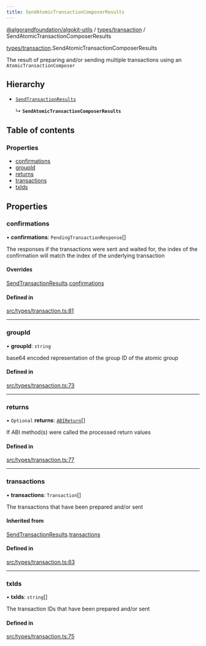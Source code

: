 ```yaml
---
title: SendAtomicTransactionComposerResults
---
```

[@algorandfoundation/algokit-utils](/reference/algokit-utils-ts/api/readme/) / [types/transaction](/reference/algokit-utils-ts/api/modules/types_transaction/) / SendAtomicTransactionComposerResults



[types/transaction](/reference/algokit-utils-ts/api/modules/types_transaction/).SendAtomicTransactionComposerResults

The result of preparing and/or sending multiple transactions using an `AtomicTransactionComposer`

## Hierarchy

- [`SendTransactionResults`]()

  ↳ **`SendAtomicTransactionComposerResults`**

## Table of contents

### Properties

- [confirmations](#confirmations)
- [groupId](#groupid)
- [returns](#returns)
- [transactions](#transactions)
- [txIds](#txids)

## Properties

### confirmations

• **confirmations**: `PendingTransactionResponse`[]

The responses if the transactions were sent and waited for,
the index of the confirmation will match the index of the underlying transaction

#### Overrides

[SendTransactionResults]().[confirmations](#confirmations)

#### Defined in

[src/types/transaction.ts:81](https://github.com/algorandfoundation/algokit-utils-ts/blob/main/src/types/transaction.ts#L81)

___

### groupId

• **groupId**: `string`

base64 encoded representation of the group ID of the atomic group

#### Defined in

[src/types/transaction.ts:73](https://github.com/algorandfoundation/algokit-utils-ts/blob/main/src/types/transaction.ts#L73)

___

### returns

• `Optional` **returns**: [`ABIReturn`](/reference/algokit-utils-ts/api/modules/types_app/#abireturn)[]

If ABI method(s) were called the processed return values

#### Defined in

[src/types/transaction.ts:77](https://github.com/algorandfoundation/algokit-utils-ts/blob/main/src/types/transaction.ts#L77)

___

### transactions

• **transactions**: `Transaction`[]

The transactions that have been prepared and/or sent

#### Inherited from

[SendTransactionResults]().[transactions](#transactions)

#### Defined in

[src/types/transaction.ts:63](https://github.com/algorandfoundation/algokit-utils-ts/blob/main/src/types/transaction.ts#L63)

___

### txIds

• **txIds**: `string`[]

The transaction IDs that have been prepared and/or sent

#### Defined in

[src/types/transaction.ts:75](https://github.com/algorandfoundation/algokit-utils-ts/blob/main/src/types/transaction.ts#L75)